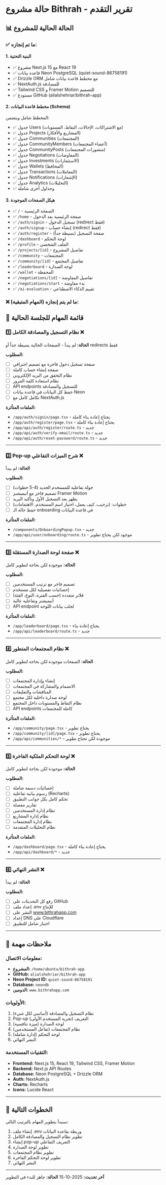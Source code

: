 # حالة مشروع Bithrah - تقرير التقدم

## 📊 الحالة الحالية للمشروع

### ✅ ما تم إنجازه:

#### 1. البنية التحتية
- ✅ مشروع Next.js 15 مع React 19
- ✅ قاعدة بيانات Neon PostgreSQL (quiet-sound-86758191)
- ✅ Drizzle ORM مع مخطط قاعدة بيانات شامل
- ✅ NextAuth.js للمصادقة
- ✅ Tailwind CSS و Framer Motion للتصميم
- ✅ مستودع GitHub (alialshehriar/bithrah-app)

#### 2. مخطط قاعدة البيانات (Schema)
المخطط شامل ويتضمن:
- ✅ جدول Users (مع الاشتراكات، الإحالات، النقاط، المستويات)
- ✅ جدول Projects (المشاريع والأفكار)
- ✅ جدول Communities (المجتمعات)
- ✅ جدول CommunityMembers (أعضاء المجتمعات)
- ✅ جدول CommunityPosts (منشورات المجتمعات)
- ✅ جدول Negotiations (المفاوضات)
- ✅ جدول Investments (الاستثمارات)
- ✅ جدول Wallets (المحافظ)
- ✅ جدول Transactions (المعاملات)
- ✅ جدول Notifications (الإشعارات)
- ✅ جدول Analytics (التحليلات)
- ✅ وجداول أخرى شاملة

#### 3. هيكل الصفحات الموجودة
- ✅ `/` - الصفحة الرئيسية
- ✅ `/home` - صفحة الرئيسية بعد الدخول
- ✅ `/auth/signin` - تسجيل الدخول (redirect فقط)
- ✅ `/auth/signup` - إنشاء حساب (redirect فقط)
- ✅ `/auth/register` - صفحة التسجيل (بسيطة جداً)
- ✅ `/dashboard` - لوحة التحكم
- ✅ `/profile` - الملف الشخصي
- ✅ `/projects/[id]` - تفاصيل المشروع
- ✅ `/community` - المجتمعات
- ✅ `/community/[id]` - تفاصيل المجتمع
- ✅ `/leaderboard` - لوحة الصدارة
- ✅ `/wallet` - المحفظة
- ✅ `/negotiations/[id]` - تفاصيل المفاوضة
- ✅ `/negotiations/start` - بدء مفاوضة
- ✅ `/ai-evaluation` - تقييم الذكاء الاصطناعي

### ❌ ما لم يتم إنجازه (المهام المتبقية):

## 🎯 قائمة المهام للجلسة الحالية

### 1️⃣ نظام التسجيل والمصادقة الكامل ❌
**الحالة:** لم يبدأ - الصفحات الحالية بسيطة جداً أو redirects فقط

**المطلوب:**
- [ ] صفحة تسجيل دخول فاخرة مع تصميم احترافي
- [ ] صفحة إنشاء حساب كاملة
- [ ] نظام التحقق من البريد الإلكتروني
- [ ] نظام استعادة كلمة المرور
- [ ] API endpoints للتسجيل والمصادقة
- [ ] حفظ كل البيانات في قاعدة بيانات Neon
- [ ] تكامل كامل مع NextAuth.js

**الملفات المتأثرة:**
- `/app/auth/signin/page.tsx` - يحتاج إعادة بناء كاملة
- `/app/auth/register/page.tsx` - يحتاج إعادة بناء كاملة
- `/app/api/auth/register/route.ts` - جديد
- `/app/api/auth/verify-email/route.ts` - جديد
- `/app/api/auth/reset-password/route.ts` - جديد

---

### 2️⃣ Pop-up شرح الميزات التفاعلي ❌
**الحالة:** لم يبدأ

**المطلوب:**
- [ ] جولة تفاعلية للمستخدم الجديد (4-5 خطوات)
- [ ] تصميم فاخر مع أنيميشنز Framer Motion
- [ ] يظهر بعد التسجيل الأول وتأكيد البريد
- [ ] خطوات: (ترحيب، كيف يعمل، اختيار اسم المستخدم، الاهتمامات)
- [ ] حفظ حالة الـ onboarding في قاعدة البيانات

**الملفات المتأثرة:**
- `/components/OnboardingPopup.tsx` - جديد
- `/app/api/user/onboarding/route.ts` - موجود لكن يحتاج تطوير

---

### 3️⃣ صفحة لوحة الصدارة المستقلة ❌
**الحالة:** موجودة لكن بحاجة لتطوير كامل

**المطلوب:**
- [ ] تصميم فاخر مع ترتيب المستخدمين
- [ ] إحصائيات تفصيلية لكل مستخدم
- [ ] فلاتر متعددة (حسب الفترة، النوع، الفئة)
- [ ] أنيميشنز وتفاعلية عالية
- [ ] API endpoint لجلب بيانات اللوحة

**الملفات المتأثرة:**
- `/app/leaderboard/page.tsx` - يحتاج إعادة بناء
- `/app/api/leaderboard/route.ts` - جديد

---

### 4️⃣ نظام المجتمعات المتطور ❌
**الحالة:** الصفحات موجودة لكن بحاجة لتطوير كامل

**المطلوب:**
- [ ] إنشاء وإدارة المجتمعات
- [ ] الانضمام والمشاركة في المجتمعات
- [ ] المناقشات والتعليقات
- [ ] لوحة صدارة داخلية لكل مجتمع
- [ ] نظام النقاط والمستويات داخل المجتمع
- [ ] API endpoints كاملة للمجتمعات

**الملفات المتأثرة:**
- `/app/community/page.tsx` - يحتاج تطوير
- `/app/community/[id]/page.tsx` - يحتاج تطوير
- `/app/api/communities/*` - موجودة لكن تحتاج تطوير

---

### 5️⃣ لوحة التحكم الملكية الفاخرة ❌
**الحالة:** موجودة لكن بحاجة لتطوير كامل

**المطلوب:**
- [ ] إحصائيات دسمة شاملة
- [ ] رسوم بيانية تفاعلية (Recharts)
- [ ] تحكم كامل بكل جوانب التطبيق
- [ ] تقارير مفصلة
- [ ] نظام إدارة المستخدمين
- [ ] نظام إدارة المشاريع
- [ ] نظام إدارة المجتمعات
- [ ] نظام التحليلات المتقدمة

**الملفات المتأثرة:**
- `/app/dashboard/page.tsx` - يحتاج إعادة بناء كاملة
- `/app/api/dashboard/*` - جديد

---

### 6️⃣ النشر النهائي ❌
**الحالة:** لم يبدأ

**المطلوب:**
- [ ] رفع كل التحديثات على GitHub
- [ ] إعداد ملف .env للإنتاج
- [ ] النشر على www.bithrahapp.com
- [ ] إعداد DNS على Cloudflare
- [ ] اختبار شامل للتطبيق

---

## 📝 ملاحظات مهمة

### معلومات الاتصال:
- **المشروع:** `/home/ubuntu/bithrah-app`
- **GitHub:** `alialshehriar/bithrah-app`
- **Neon Project ID:** `quiet-sound-86758191`
- **Database:** `neondb`
- **الدومين:** `www.bithrahapp.com`

### الأولويات:
1. نظام التسجيل والمصادقة (أساسي لكل شيء)
2. Pop-up التعريف (تجربة المستخدم الأولى)
3. لوحة الصدارة (ميزة تنافسية)
4. نظام المجتمعات (تفاعل المستخدمين)
5. لوحة التحكم (إدارة شاملة)
6. النشر النهائي

### التقنيات المستخدمة:
- **Frontend:** Next.js 15, React 19, Tailwind CSS, Framer Motion
- **Backend:** Next.js API Routes
- **Database:** Neon PostgreSQL + Drizzle ORM
- **Auth:** NextAuth.js
- **Charts:** Recharts
- **Icons:** Lucide React

---

## 🚀 الخطوات التالية

سنبدأ بتطوير المهام بالترتيب التالي:
1. إنشاء ملف .env وربطه بقاعدة البيانات
2. تطوير نظام التسجيل والمصادقة الكامل
3. إنشاء pop-up التعريف التفاعلي
4. تطوير لوحة الصدارة
5. تطوير نظام المجتمعات
6. تطوير لوحة التحكم الفاخرة
7. النشر النهائي

---

**آخر تحديث:** 2025-10-15
**الحالة:** جاهز للبدء في التطوير

